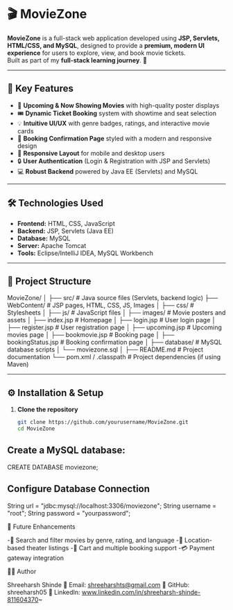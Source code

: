 # 🎬 MovieZone

**MovieZone** is a full-stack web application developed using **JSP, Servlets, HTML/CSS, and MySQL**, designed to provide a **premium, modern UI experience** for users to explore, view, and book movie tickets.  
Built as part of my **full-stack learning journey**. 🚀

---

## 🚀 Key Features

- 🎥 **Upcoming & Now Showing Movies** with high-quality poster displays
- 🎟 **Dynamic Ticket Booking** system with showtime and seat selection
- 💡 **Intuitive UI/UX** with genre badges, ratings, and interactive movie cards
- 🧾 **Booking Confirmation Page** styled with a modern and responsive design
- 📱 **Responsive Layout** for mobile and desktop users
- 🔒 **User Authentication** (Login & Registration with JSP and Servlets)
- 💻 **Robust Backend** powered by Java EE (Servlets) and MySQL

---

## 🛠️ Technologies Used

- **Frontend:** HTML, CSS, JavaScript
- **Backend:** JSP, Servlets (Java EE)
- **Database:** MySQL
- **Server:** Apache Tomcat
- **Tools:** Eclipse/IntelliJ IDEA, MySQL Workbench

---

## 📂 Project Structure

MovieZone/
│
├── src/ # Java source files (Servlets, backend logic)
├── WebContent/ # JSP pages, HTML, CSS, JS, Images
│ ├── css/ # Stylesheets
│ ├── js/ # JavaScript files
│ ├── images/ # Movie posters and assets
│ ├── index.jsp # Homepage
│ ├── login.jsp # User login page
│ ├── register.jsp # User registration page
│ ├── upcoming.jsp # Upcoming movies page
│ ├── bookmovie.jsp # Booking page
│ ├── bookingStatus.jsp # Booking confirmation page
│
├── database/ # MySQL database scripts
│ └── moviezone.sql
│
├── README.md # Project documentation
└── pom.xml / .classpath # Project dependencies (if using Maven)


---

## ⚙️ Installation & Setup

1. **Clone the repository**  
   ```bash
   git clone https://github.com/yourusername/MovieZone.git
   cd MovieZone


## Create a MySQL database:
CREATE DATABASE moviezone;

## Configure Database Connection 

String url = "jdbc:mysql://localhost:3306/moviezone";
String username = "root";
String password = "yourpassword";


📌 Future Enhancements

-🎯 Search and filter movies by genre, rating, and language
-📍 Location-based theater listings
-🛒 Cart and multiple booking support
-💳 Payment gateway integration

👨‍💻 Author

Shreeharsh Shinde
📧 Email: shreeharshts@gmail.com
🔗 GitHub: shreeharsh05
💼 LinkedIn: www.linkedin.com/in/shreeharsh-shinde-811604370~
